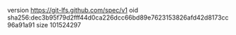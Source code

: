 version https://git-lfs.github.com/spec/v1
oid sha256:dec3b95f79d2fff44d0ca226dcc66bd89e7623153826afd42d8173cc96a91a91
size 101524297
